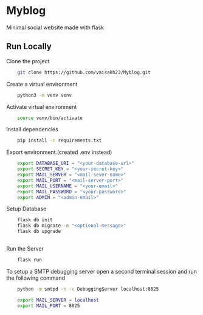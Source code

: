 # Myblog
Minimal social website made with flask 

## Run Locally

Clone the project

```bash
    git clone https://github.com/vaisakh23/Myblog.git
```

Create a virtual environment

```bash
    python3 -m venv venv
```
Activate virtual environment
```bash
    source venv/bin/activate
```
Install dependencies

```bash
    pip install -r requirements.txt
```

Export environment.(created .env instead)

```bash
    export DATABASE_URI = "<your-database-url>"
    export SECRET_KEY = "<your-secret-key>"
    export MAIL_SERVER = "<mail-sever-name>"
    export MAIL_PORT = "<mail-server-port>"  
    export MAIL_USERNAME = "<your-email>"
    export MAIL_PASSWORD = "<your-password>"
    export ADMIN = "<admin-email>"
```

Setup Database

```bash
    flask db init
    flask db migrate -m "<optional-message>"
    flask db upgrade
  
```
Run the Server
```bash
    flask run
```

To setup a SMTP debugging server
open a second terminal session and run the following command
```bash
    python -m smtpd -n -c DebuggingServer localhost:8025
```
```bash
    export MAIL_SERVER = localhost
    export MAIL_PORT = 8025
```
